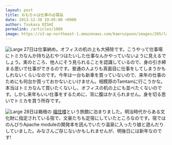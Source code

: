 ```yaml
---
layout: post
title: おもちゃは仕事の必需品
date: 2013-12-30 19:05:00 +0900
author: Tsukasa OISHI
permalink: /articles/1089
image: https://s3-ap-northeast-1.amazonaws.com/kaeruspoon/images/205/large.JPG?1388397889
---
```


![Large](https://s3-ap-northeast-1.amazonaws.com/kaeruspoon/images/205/large.JPG?1388397889)
27日は仕事納め。オフィスの机の上も大掃除です。こうやって仕事場にトミカなんか持ち込むやつはたいした仕事なんかやっていないように見えるでしょう。実のところ、他人にそう見られることを認識しているので、身の引き締まる思いで仕事ができるのです。普通の人よりも真面目に仕事をしてしまうかもしれないくらいなのです。今年は一台も新車を買っていないので、来年の仕事のためにも何台か買っておかないといけません。相模原のTamtamに行こうかな。本当はトミカなんて買いたくないし、オフィスの机の上にも並べたくないのです。しかし来年もいい仕事をするために、背に腹はかえられません。身を切る思いでトミカを買う所存です。

![Large](https://s3-ap-northeast-1.amazonaws.com/kaeruspoon/images/206/large.JPG?1388398658)
28日は箱根の [福住楼](http://www.fukuzumi-ro.com/)という旅館に泊まりました。明治時代からある文化財に指定されている宿で、文豪たちも定宿にしていたところなのです。宿ではのんびりApache moduleの開発本を読んでいたり温泉に入ったり娘と遊んだりしていました。みなさんご存じないかもしれませんが、明後日には新年なのです!

